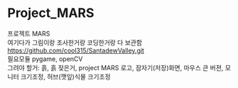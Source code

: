 # Project_MARS
프로젝트 MARS  
여기다가 그림이랑 조사한거랑 코딩한거랑 다 보관함  
https://github.com/cool315/SantadewValley.git  
필요모듈 pygame, openCV  
그려야 할거:  흙, 흙 젖은거, project MARS 로고, 잠자기(저장)화면, 마우스 큰 버젼,  모니터 크기조정, 허브(깻잎)식물 크기조정